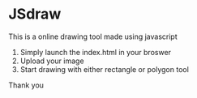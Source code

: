 # JSdraw
This is a online drawing tool made using javascript

1. Simply launch the index.html in your broswer
2. Upload your image
3. Start drawing with either rectangle or polygon tool

Thank you
